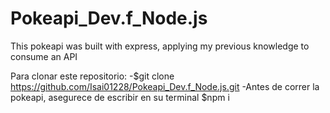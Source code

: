 # Pokeapi_Dev.f_Node.js
This pokeapi was built with express, applying my previous knowledge to consume an API

Para clonar este repositorio:
-$git clone https://github.com/Isai01228/Pokeapi_Dev.f_Node.js.git
-Antes de correr la pokeapi, asegurece de escribir en su terminal $npm i
